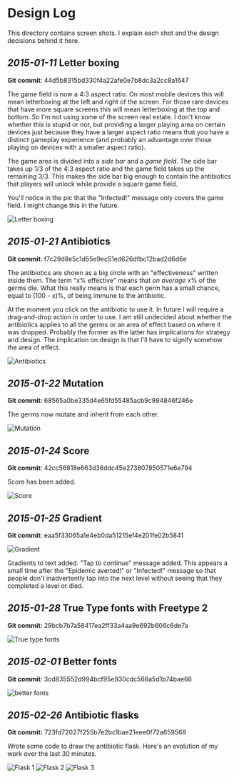 # Design Log

This directory contains screen shots. I explain each shot and the design decisions behind it here.

## *2015-01-11* Letter boxing

**Git commit**: 44d5b8315bd330f4a22afe0e7b8dc3a2cc8a1647

The game field is now a 4:3 aspect ratio. On most mobile devices this will mean letterboxing
at the left and right of the screen. For those rare devices that have more square screens this will
mean letterboxing at the top and bottom. So I'm not using some of the screen real estate. I don't
know whether this is stupid or not, but providing a larger playing area on certain devices
just because they have a larger aspect ratio means that you have a distinct gameplay experience
(and probably an advantage over those playing on devices with a smaller aspect ratio).

The game area is divided into a *side bar* and a *game field*. The side bar takes up 1/3 of the 4:3
aspect ratio and the game field takes up the remaining 3/3. This makes the side bar big enough
to contain the antibiotics that players will unlock while provide a square game field.

You'll notice in the pic that the "Infected!" message only covers the game field. I might
change this in the future.

![Letter boxing](2015-01-11-letter-boxing.png)

## *2015-01-21* Antibiotics

**Git commit**: f7c29d8e5c1d55e9ec51ed626dfbc12bad2d6d6e

The antibiotics are shown as a big circle with an "effectiveness" written inside them.
The term "x% effective" means that *on average* x% of the germs die. What this really means
is that each germ has a small chance, equal to (100 - x)%, of being immune to the antibiotic.

At the moment you click on the antibiotic to use it. In future I will require a drag-and-drop
action in order to use. I am still undecided about whether the antibiotics applies to all the germs
or an area of effect based on where it was dropped. Probably the former as the latter has
implications for strategy and design. The implication on design is that I'll have to signify
somehow the area of effect.

![Antibiotics](2015-01-21-antibiotics.png)

## *2015-01-22* Mutation

**Git commit**: 68565a0be335d4e65fd55485acb9c994846f246e

The germs now mutate and inherit from each other.

![Mutation](2015-01-22-mutation.png)

## *2015-01-24* Score

**Git commit**: 42cc56818e663d36ddc45e273807850571e6e794

Score has been added.

![Score](2015-01-24-score.png)


## *2015-01-25* Gradient

**Git commit**: eaa5f33065a1e4eb0da51215ef4e201fe02b5841

![Gradient](2015-01-25-gradients.png)

Gradients to text added. "Tap to continue" message added. This appears a small time after
the "Epidemic averted!" or "Infected!" message so that people don't inadvertently tap into the
next level without seeing that they completed a level or died.

## *2015-01-28* True Type fonts with Freetype 2

**Git commit**: 29bcb7b7a58417ea2ff33a4aa9e692b606c6de7a

![True type fonts](2015-01-28-freetype.png)

## *2015-02-01* Better fonts

**Git commit**: 3cd835552d994bcf95e930cdc568a5d1b74bae66

![better fonts](2015-02-01-better-fonts.png)


## *2015-02-26* Antibiotic flasks

**Git commit:** 723fd72027f255b7e2bc1bae21eee0f72a659568

Wrote some code to draw the antibiotic flask. Here's an evolution of my work over the last 30 minutes.

![Flask 1](flask-0.png)
![Flask 2](flask-1.png)
![Flask 3](flask-2.png)

